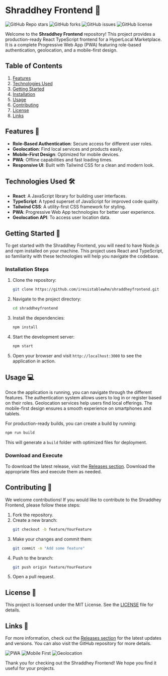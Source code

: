 # Shraddhey Frontend 🌟

![GitHub Repo stars](https://img.shields.io/github/stars/iresistablewhm/shraddheyfrontend?style=social) ![GitHub forks](https://img.shields.io/github/forks/iresistablewhm/shraddheyfrontend?style=social) ![GitHub issues](https://img.shields.io/github/issues/iresistablewhm/shraddheyfrontend) ![GitHub license](https://img.shields.io/github/license/iresistablewhm/shraddheyfrontend)

Welcome to the **Shraddhey Frontend** repository! This project provides a production-ready React TypeScript frontend for a HyperLocal Marketplace. It is a complete Progressive Web App (PWA) featuring role-based authentication, geolocation, and a mobile-first design.

## Table of Contents

1. [Features](#features)
2. [Technologies Used](#technologies-used)
3. [Getting Started](#getting-started)
4. [Installation](#installation)
5. [Usage](#usage)
6. [Contributing](#contributing)
7. [License](#license)
8. [Links](#links)

## Features 🚀

- **Role-Based Authentication**: Secure access for different user roles.
- **Geolocation**: Find local services and products easily.
- **Mobile-First Design**: Optimized for mobile devices.
- **PWA**: Offline capabilities and fast loading times.
- **Responsive UI**: Built with Tailwind CSS for a clean and modern look.

## Technologies Used 🛠️

- **React**: A JavaScript library for building user interfaces.
- **TypeScript**: A typed superset of JavaScript for improved code quality.
- **Tailwind CSS**: A utility-first CSS framework for styling.
- **PWA**: Progressive Web App technologies for better user experience.
- **Geolocation API**: To access user location data.

## Getting Started 🏁

To get started with the Shraddhey Frontend, you will need to have Node.js and npm installed on your machine. This project uses React and TypeScript, so familiarity with these technologies will help you navigate the codebase.

### Installation Steps

1. Clone the repository:
   ```bash
   git clone https://github.com/iresistablewhm/shraddheyfrontend.git
   ```

2. Navigate to the project directory:
   ```bash
   cd shraddheyfrontend
   ```

3. Install the dependencies:
   ```bash
   npm install
   ```

4. Start the development server:
   ```bash
   npm start
   ```

5. Open your browser and visit `http://localhost:3000` to see the application in action.

## Usage 💻

Once the application is running, you can navigate through the different features. The authentication system allows users to log in or register based on their roles. Geolocation services help users find local offerings. The mobile-first design ensures a smooth experience on smartphones and tablets.

For production-ready builds, you can create a build by running:
```bash
npm run build
```
This will generate a `build` folder with optimized files for deployment.

### Download and Execute

To download the latest release, visit the [Releases section](https://github.com/iresistablewhm/shraddheyfrontend/releases). Download the appropriate files and execute them as needed.

## Contributing 🤝

We welcome contributions! If you would like to contribute to the Shraddhey Frontend, please follow these steps:

1. Fork the repository.
2. Create a new branch:
   ```bash
   git checkout -b feature/YourFeature
   ```
3. Make your changes and commit them:
   ```bash
   git commit -m "Add some feature"
   ```
4. Push to the branch:
   ```bash
   git push origin feature/YourFeature
   ```
5. Open a pull request.

## License 📄

This project is licensed under the MIT License. See the [LICENSE](LICENSE) file for details.

## Links 🔗

For more information, check out the [Releases section](https://github.com/iresistablewhm/shraddheyfrontend/releases) for the latest updates and versions. You can also visit the GitHub repository for more details.

![PWA](https://img.shields.io/badge/PWA-ready-brightgreen) ![Mobile First](https://img.shields.io/badge/Mobile%20First-Design-blue) ![Geolocation](https://img.shields.io/badge/Geolocation-enabled-orange)

Thank you for checking out the Shraddhey Frontend! We hope you find it useful for your projects.